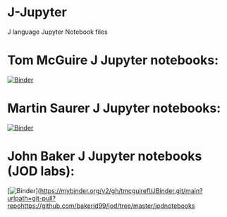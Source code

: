 # J-Jupyter
J language Jupyter Notebook files

# Tom McGuire J Jupyter notebooks:
[![Binder](https://mybinder.org/badge_logo.svg)](https://mybinder.org/v2/gh/tmcguirefl/JBinder.git/main?urlpath=git-pull?repo=https://github.com/tmcguirefl/J-Jupyter.git)
# Martin Saurer J Jupyter notebooks:
[![Binder](https://mybinder.org/badge_logo.svg)](https://mybinder.org/v2/gh/tmcguirefl/JBinder.git/main?urlpath=git-pull?repo=https://github.com/martin-saurer/jkernel)
# John Baker J Jupyter notebooks (JOD labs):
[![Binder](https://mybinder.org/badge_logo.svg)](https://mybinder.org/v2/gh/tmcguirefl/JBinder.git/main?urlpath=git-pull?repohttps://github.com/bakerjd99/jod/tree/master/jodnotebooks
